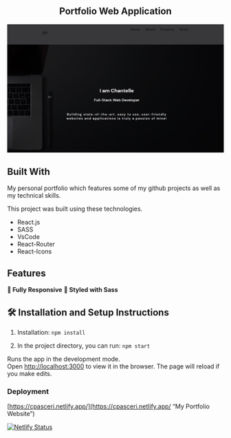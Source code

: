 <h2 align="center">
Portfolio Web Application
</h2>

<div align="center">
<img src="./webpage.jpg" alt="demo"/>
</div>


## Built With

My personal portfolio <a href="https://cpasceri.netlify.app/" target="_blank"></a> which features some of my github projects as well as my technical skills.<br/>

This project was built using these technologies.

- React.js
- SASS
- VsCode
- React-Router
- React-Icons

## Features

**📱 Fully Responsive**
**🎨 Styled with Sass**

## 🛠 Installation and Setup Instructions

1. Installation: `npm install`

2. In the project directory, you can run: `npm start`

Runs the app in the development mode.\
Open [http://localhost:3000](http://localhost:3000) to view it in the browser.
The page will reload if you make edits.

### Deployment



[https://cpasceri.netlify.app/](https://cpasceri.netlify.app/ “My Portfolio Website”)

[![Netlify Status](https://api.netlify.com/api/v1/badges/fff17987-09de-4070-bbf9-b70ca0ca931c/deploy-status)](https://app.netlify.com/sites/cpasceri/deploys)